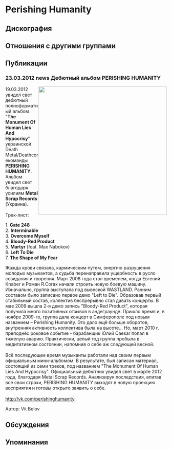 # Perishing Humanity



## Дискография


## Отношения с другими группами


## Публикации

### 23.03.2012 news Дебютный альбом PERISHING HUMANITY

<P><IMG height=399 alt="" hspace=0 src="/images/news_rus/2012.03/23309.jpg" width=400 align=right border=0>19.03.2012 увидел свет дебютный полноформатный альбом "<STRONG>The Monument Of Human Lies And Hypocrisy</STRONG>" украинской Death Metal/Deathcoreкоманды <STRONG>PERISHING HUMANITY</STRONG>. Альбом увидел свет благодаря усилиям <STRONG>Metal Scrap Records</STRONG> (Украина). <BR>&nbsp;<BR>Трек-лист:</P>
<P>1. <STRONG>Gate 248<BR></STRONG>2. <STRONG>Interminable<BR></STRONG>3. <STRONG>Overcome Myself</STRONG><BR>4. <STRONG>Bloody-Red Product<BR></STRONG>5. <STRONG>Martyr</STRONG> (feat. Max Nabokov)<BR>6. <STRONG>Left To Die<BR></STRONG>7. <STRONG>The Shape of My Fear</STRONG></P>
<P>Жажда крови связала, кармическим путем, энергию разрушения молодых музыкантов, а судьба перенаправила ущербность в русло созидания и творения. Март 2008 года стал временем, когда Евгений Knaber и Роман R.Corax начали строить новую боевую машину. Изначально, группа выступала под вывеской WASTLAND. Ранним составом было записано первое демо "Left to Die". Образовав первый стабильный состав, коллектив беспрерывно стал давать концерты. В мае 2009 вышла 2-я демо запись "Bloody-Red Product", которая получила много позитивных отзывов в андеграунде. Пришло время и, в ноябре 2009-го, группа дала концерт в Симферополе под новым названием – Perishing Humanity. Это дало ещё больше оборотов, внутренняя активность коллектива была на высоте... Но, март 2010 г. преподнёс роковое событие - барабанщик Юлий Caesar попал в тяжелую аварию. Практически, целый год группа пробыла в медитативном состоянии, напомнив о себе аж следующей весной.<BR>&nbsp;<BR>Всё последующее время музыканты работали над своим первым официальным мини-альбомом. В результате, был записан материал, состоящий из семи треков, под названием "The Monument Of Human Lies And Hypocrisy". Официальный дебютник увидел свет в марте 2012 года, благодаря Metal Scrap Records. Анализируя последствия, впитав все свои страхи, PERISHING HUMANITY выходят в новую проекцию восприятия и готовы открыто заявить о себе.<BR>&nbsp;<BR><A href="http://vk.com/perishinghumanity">http://vk.com/perishinghumanity</A></P>
Автор: Vit Belov


## Обсуждения


## Упоминания

